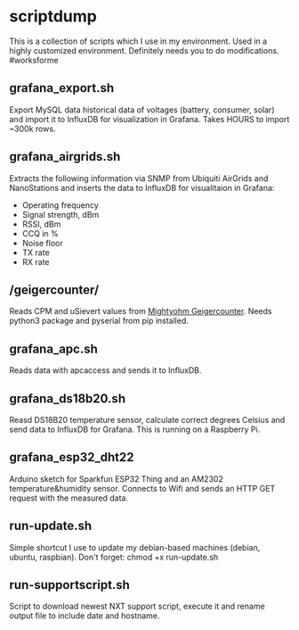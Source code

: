 # scriptdump
This is a collection of scripts which I use in my environment. Used in a highly customized environment. Definitely needs you to do modifications. #worksforme

## grafana_export.sh
Export MySQL data historical data of voltages (battery, consumer, solar) and import it to InfluxDB for visualization in Grafana. Takes HOURS to import ~300k rows.

## grafana_airgrids.sh
Extracts the following information via SNMP from Ubiquiti AirGrids and NanoStations and inserts the data to InfluxDB for visualitaion in Grafana:
- Operating frequency
- Signal strength, dBm
- RSSI, dBm
- CCQ in %
- Noise floor
- TX rate
- RX rate

## /geigercounter/
Reads CPM and uSievert values from <a href="http://mightyohm.com/blog/products/geiger-counter/">Mightyohm Geigercounter</a>.
Needs python3 package and pyserial from pip installed.

## grafana_apc.sh
Reads data with apcaccess and sends it to InfluxDB.

## grafana_ds18b20.sh
Reasd DS18B20 temperature sensor, calculate correct degrees Celsius and send data to InfluxDB for Grafana. This is running on a Raspberry Pi.

## grafana_esp32_dht22
Arduino sketch for Sparkfun ESP32 Thing and an AM2302 temperature&humidity sensor. Connects to Wifi and sends an HTTP GET request with the measured data.

## run-update.sh
Simple shortcut I use to update my debian-based machines (debian, ubuntu, raspbian). Don't forget: chmod +x run-update.sh

## run-supportscript.sh
Script to download newest NXT support script, execute it and rename output file to include date and hostname.
